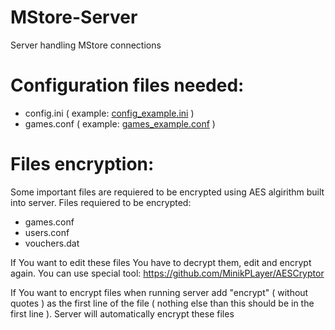 # MStore-Server

Server handling MStore connections

# Configuration files needed:
- config.ini ( example: [config_example.ini](config_example.ini) )
- games.conf ( example: [games_example.conf](games_example.conf) )

# Files encryption:
Some important files are requiered to be encrypted using AES algirithm built into server. Files requiered to be encrypted:
- games.conf
- users.conf
- vouchers.dat

If You want to edit these files You have to decrypt them, edit and encrypt again. You can use special tool: https://github.com/MinikPLayer/AESCryptor

If You want to encrypt files when running server add "encrypt" ( without quotes ) as the first line of the file ( nothing else than this should be in the first line ). Server will automatically encrypt these files
